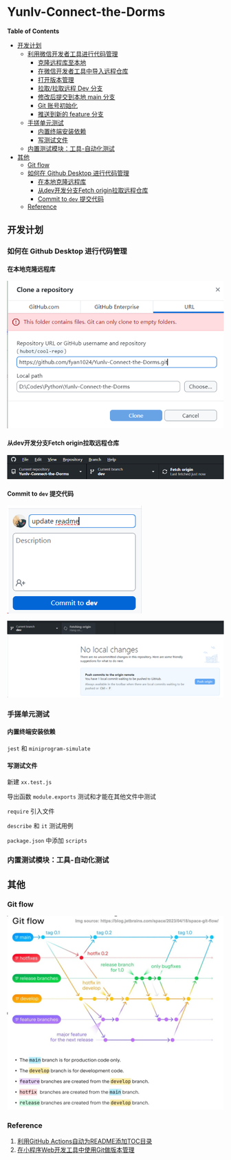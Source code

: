 # Yunlv-Connect-the-Dorms

<!-- START doctoc generated TOC please keep comment here to allow auto update -->
<!-- DON'T EDIT THIS SECTION, INSTEAD RE-RUN doctoc TO UPDATE -->
**Table of Contents**

- [开发计划](#%E5%BC%80%E5%8F%91%E8%AE%A1%E5%88%92)
  - [利用微信开发者工具进行代码管理](#%E5%88%A9%E7%94%A8%E5%BE%AE%E4%BF%A1%E5%BC%80%E5%8F%91%E8%80%85%E5%B7%A5%E5%85%B7%E8%BF%9B%E8%A1%8C%E4%BB%A3%E7%A0%81%E7%AE%A1%E7%90%86)
    - [克隆远程库至本地](#%E5%85%8B%E9%9A%86%E8%BF%9C%E7%A8%8B%E5%BA%93%E8%87%B3%E6%9C%AC%E5%9C%B0)
    - [在微信开发者工具中导入远程仓库](#%E5%9C%A8%E5%BE%AE%E4%BF%A1%E5%BC%80%E5%8F%91%E8%80%85%E5%B7%A5%E5%85%B7%E4%B8%AD%E5%AF%BC%E5%85%A5%E8%BF%9C%E7%A8%8B%E4%BB%93%E5%BA%93)
    - [打开版本管理](#%E6%89%93%E5%BC%80%E7%89%88%E6%9C%AC%E7%AE%A1%E7%90%86)
    - [拉取/拉取远程 Dev 分支](#%E6%8B%89%E5%8F%96%E6%8B%89%E5%8F%96%E8%BF%9C%E7%A8%8B-dev-%E5%88%86%E6%94%AF)
    - [修改后提交到本地 main 分支](#%E4%BF%AE%E6%94%B9%E5%90%8E%E6%8F%90%E4%BA%A4%E5%88%B0%E6%9C%AC%E5%9C%B0-main-%E5%88%86%E6%94%AF)
    - [Git 账号初始化](#git-%E8%B4%A6%E5%8F%B7%E5%88%9D%E5%A7%8B%E5%8C%96)
    - [推送到新的 feature 分支](#%E6%8E%A8%E9%80%81%E5%88%B0%E6%96%B0%E7%9A%84-feature-%E5%88%86%E6%94%AF)
  - [手搓单元测试](#%E6%89%8B%E6%90%93%E5%8D%95%E5%85%83%E6%B5%8B%E8%AF%95)
    - [内置终端安装依赖](#%E5%86%85%E7%BD%AE%E7%BB%88%E7%AB%AF%E5%AE%89%E8%A3%85%E4%BE%9D%E8%B5%96)
    - [写测试文件](#%E5%86%99%E6%B5%8B%E8%AF%95%E6%96%87%E4%BB%B6)
  - [内置测试模块：工具-自动化测试](#%E5%86%85%E7%BD%AE%E6%B5%8B%E8%AF%95%E6%A8%A1%E5%9D%97%E5%B7%A5%E5%85%B7-%E8%87%AA%E5%8A%A8%E5%8C%96%E6%B5%8B%E8%AF%95)
- [其他](#%E5%85%B6%E4%BB%96)
  - [Git flow](#git-flow)
  - [如何在 Github Desktop 进行代码管理](#%E5%A6%82%E4%BD%95%E5%9C%A8-github-desktop-%E8%BF%9B%E8%A1%8C%E4%BB%A3%E7%A0%81%E7%AE%A1%E7%90%86)
    - [在本地克隆远程库](#%E5%9C%A8%E6%9C%AC%E5%9C%B0%E5%85%8B%E9%9A%86%E8%BF%9C%E7%A8%8B%E5%BA%93)
    - [从dev开发分支Fetch origin拉取远程仓库](#%E4%BB%8Edev%E5%BC%80%E5%8F%91%E5%88%86%E6%94%AFfetch-origin%E6%8B%89%E5%8F%96%E8%BF%9C%E7%A8%8B%E4%BB%93%E5%BA%93)
    - [Commit to `dev` 提交代码](#commit-to-dev-%E6%8F%90%E4%BA%A4%E4%BB%A3%E7%A0%81)
  - [Reference](#reference)

<!-- END doctoc generated TOC please keep comment here to allow auto update -->

## 开发计划


### 如何在 Github Desktop 进行代码管理

#### 在本地克隆远程库

![克隆仓库](images/CloneRepository.png)

#### 从dev开发分支Fetch origin拉取远程仓库

![fetch origin](images/FetchOrigin.png)

#### Commit to `dev` 提交代码

![修改summary](images/UpdateSummary.png)

![commit to dev](images/PushOrigin.png)

### 手搓单元测试

#### 内置终端安装依赖

`jest` 和 `miniprogram-simulate`

#### 写测试文件

新建 `xx.test.js`

导出函数 `module.exports` 测试和才能在其他文件中测试

`require` 引入文件

`describe` 和 `it` 测试用例

`package.json` 中添加 `scripts`

### 内置测试模块：工具-自动化测试

## 其他

### Git flow

![Git Flow 流程图](images/GitFlow.jpg)



### Reference

1. [利用GitHub Actions自动为README添加TOC目录](https://wiki.eryajf.net/pages/226388/)
2. [在小程序Web开发工具中使用Git做版本管理](https://help.gitee.com/enterprise/miniapp/在小程序Web开发工具中使用Git做版本管理)






